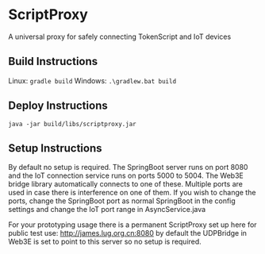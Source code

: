 # ScriptProxy
A universal proxy for safely connecting TokenScript and IoT devices

## Build Instructions

Linux: ```gradle build```
Windows: ```.\gradlew.bat build```

## Deploy Instructions

```java -jar build/libs/scriptproxy.jar```

## Setup Instructions

By default no setup is required. The SpringBoot server runs on port 8080 and the IoT connection service runs on ports 5000 to 5004. The Web3E bridge library automatically connects to one of these. Multiple ports are used in case there is interference on one of them.
If you wish to change the ports, change the SpringBoot port as normal SpringBoot in the config settings and change the IoT port range in AsyncService.java

For your prototyping usage there is a permanent ScriptProxy set up here for public test use: http://james.lug.org.cn:8080 by default the UDPBridge in Web3E is set to point to this server so no setup is required.